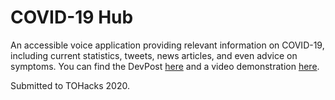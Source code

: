 # COVID-19 Hub
An accessible voice application providing relevant information on COVID-19, including current statistics, tweets, news articles, and even advice on symptoms. You can find the DevPost [here](https://devpost.com/software/covid-19-hub-ge9fy4) and a video demonstration [here](https://www.youtube.com/watch?v=6ridyufjahc).

Submitted to TOHacks 2020.

